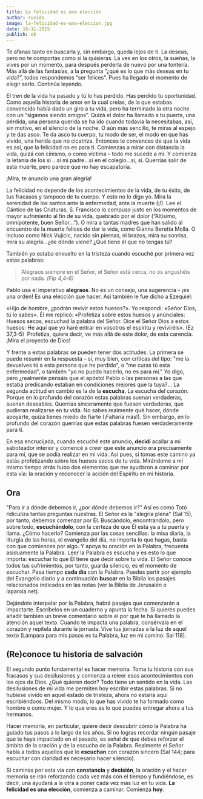 ```yaml
---
title: La felicidad es una elección
author: ruvido
image: la-felicidad-es-una-eleccion.jpg
date: 16-11-2015
publish: ok
---
```


Te afanas tanto en buscarla y, sin embargo, queda lejos de ti. La deseas, pero no te comportas como si la quisieras. La ves en los otros, la sueñas, la vives por un momento, para después perderla de nuevo por una tontería. Más allá de las fantasías, a la pregunta “¿qué es lo que más deseas en tu vida?”, todos respondemos “ser felices”. Pues ha llegado el momento de elegir serlo. Continúa leyendo.

El tren de la vida ha pasado y tú lo has perdido. Has perdido tu oportunidad. Como aquella historia de amor en la cual creías, de la que estabas convencido había dado un giro a tu vida, pero ha terminado la otra noche con un “sigamos siendo amigos”. Quizá el dolor ha llamado a tu puerta, una pérdida, una persona querida se ha ido cuando todavía la necesitabas, así, sin motivo, en el silencio de la noche. O aún más sencillo, te miras al espejo y te das asco. Te da asco tu cuerpo, tu modo de ser, el modo en que has vivido, una herida que no cicatriza. Entonces te convences de que la vida es así, que la felicidad no es para ti. Comienzas a mirar con distancia la vida, quizá con cinismo, o como víctima – todo me sucede a mí. Y comienza la letanía de los si …si mi padre…si en el colegio…si, si. Querrías salir de esta muerte, pero parece que no hay escapatoria.

¡Mira, te anuncio una gran alegría!

La felicidad no depende de los acontecimientos de la vida, de tu éxito, de tus fracasos y tampoco de tu cuerpo. Y esto no lo digo yo. Mira la serenidad de los santos ante la enfermedad, ante la muerte (¡!). Lee el Cántico de las Criaturas, S. Francisco lo compuso justo en los momentos de mayor sufrimiento al fin de su vida, quebrado por el dolor (“Altísimo, omnipotente, buen Señor…”). O mira a tantas madres que han salido al encuentro de la muerte felices de dar la vida, como Gianna Beretta Molla. O incluso como Nick Vujicic, nacido sin piernas, ni brazos, mira su sonrisa, mira su alegría…¿de dónde viene? ¿Qué tiene él que no tengas tú? 

También yo estaba envuelto en la tristeza cuando escuché por primera vez estas palabras:

> Alegraos siempre en el Señor, el Señor está cerca, no os angustiéis por nada. <cite>(Flp 4,4-6)</cite>

Pablo usa el imperativo **alegraos**. No es un consejo, una sugerencia - ¡es una orden! Es una elección que hacer. Así también le fue dicho a Ezequiel:

«Hijo de hombre, ¿podrán revivir estos huesos?». Yo respondí: «Señor Dios, tú lo sabes». Él me replicó: «Profetiza sobre estos huesos y anúnciales: Huesos secos, escuchad la palabra del Señor. Dice el Señor Dios a estos huesos: He aquí que yo haré entrar en vosotros el espíritu y reviviréis». (Ez 37,3-5)  Profetiza, quiere decir, ve más allá de este dolor, de esta carencia. ¡Mira el proyecto de Dios!

Y frente a estas palabras se pueden tener dos actitudes. La primera se puede resumir en la respuesta – sí, muy bien, con críticas del tipo: "me la devuelves tú a esta persona que he perdido", o "me curas tú esta enfermedad", o también "yo no puedo hacerlo, no es para mí." Yo digo, pero ¿realmente pensáis que el apóstol Pablo o las personas a las que estaba predicando estaban en condiciones mejores que la tuya?... La segunda actitud en cambio es la de la **escucha**. La escucha del corazón. Porque en lo profundo del corazón estas palabras suenan verdaderas, suenan deseables. Querrías sinceramente que fuesen verdaderas, que pudieran realizarse en tu vida. No sabes realmente qué hacer, dónde apoyarte, quizá tienes miedo de fiarte (¡Faltaría más!). Sin embargo, en lo profundo del corazón querrías que estas palabras fuesen verdaderamente para ti.

En esa encrucijada, cuando escuché este anuncio, **decidí** acallar a mi saboteador interior y comencé a creer que este anuncio era precisamente para mí, que se podía realizar en mi vida. Así pues, si tomas este camino ya estás profetizando sobre los huesos secos de tu vida. Mirándome a mí mismo tiempo atrás hubo dos elementos que me ayudaron a caminar por esta vía: la oración y reconocer la acción del Espíritu en mi historia.


## Ora

"Para ir a dónde debemos ir, ¿por dónde debemos ir?” Así es como Totó ridiculiza tantas preguntas nuestras. El Señor es la "alegría plena" (Sal 15), por tanto, debemos comenzar por Él. Buscándolo, encontrándolo, pero sobre todo, **escuchándolo**, con la certeza de que Él está ya a tu puerta y llama. ¿Cómo hacerlo? Comienza por las cosas sencillas: la misa diaria, la liturgia de las horas, el evangelio del día, no importa lo que hagas, basta con que comiences por algo. Y apoya tu oración en la Palabra, frecuenta asiduamente la Palabra. Leer la Palabra es escucha y es esto lo que importa: escuchar lo que Él tiene que decir sobre tu vida. El Señor conoce todos tus sufrimientos, por tanto, guarda silencio, es el momento de escuchar. Pasa tiempo **cada día** con la Palabra. Puedes partir por ejemplo del Evangelio diario y a continuación **buscar**  en la Biblia los pasajes relacionados indicados en las notas (ver la Biblia de Jerusalén o laparola.net).


Dejándote interpelar por la Palabra, habrá pasajes que comenzarán a impactarte. Escríbelos en un cuaderno y apunta la fecha. Si quieres puedes añadir también un breve comentario sobre el por qué te ha llamado la atención aquel texto. Cuando te impacta una palabra, consérvala en el corazón y repítela durante la jornada. Vive tus jornadas a la luz de aquel texto (Lámpara para mis pasos es tu Palabra, luz en mi camino. Sal 118).

## (Re)conoce tu historia de salvación

El segundo punto fundamental es hacer memoria. Toma tu historia con sus fracasos y sus desilusiones y comienza a releer esos acontecimientos con los ojos de Dios. ¿Qué quieren decir? Todo tiene un sentido en la vida. Las desilusiones de mi vida me permiten hoy escribir estas palabras. Si no hubiese vivido en aquel estado de tristeza, ahora no estaría aquí escribiéndoos. Del mismo modo, lo que has vivido te ha formado como hombre o como mujer. Y lo que eres es lo que puedes entregar ahora a tus hermanos.

Hacer memoria, en particular, quiere decir descubrir cómo la Palabra ha guiado tus pasos a lo largo de los años. Si no logras recordar ningún pasaje que te haya impactado en el pasado, es señal de que debes reforzar el ámbito de la oración y de la escucha de la Palabra. Realmente el Señor habla a todos aquellos que lo **escuchan** con corazón sincero (Sal 144; para escuchar con claridad es necesario hacer silencio).

Si caminas por esta vía con **constancia** y **decisión**, la oración y el hacer memoria se irán reforzando cada vez más con el tiempo y fundiéndose, es decir, una ayudará a la otra a poner cada vez más luz en tu vida. **La felicidad es una elección**, comienza a caminar. Comienza **hoy**.